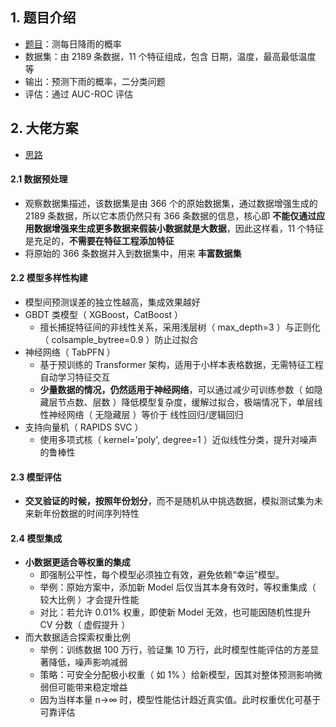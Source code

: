 ## 1. 题目介绍

- [题目](https://www.kaggle.com/competitions/playground-series-s5e3)：测每日降雨的概率
- 数据集：由 2189 条数据，11 个特征组成，包含 日期，温度，最高最低温度 等
- 输出：预测下雨的概率，二分类问题
- 评估：通过 AUC-ROC 评估

## 2. 大佬方案

- [思路](https://www.kaggle.com/competitions/playground-series-s5e3/discussion/571176)

#### 2.1 数据预处理

- 观察数据集描述，该数据集是由 366 个的原始数据集，通过数据增强生成的 2189 条数据，所以它本质仍然只有 366 条数据的信息，核心即 **不能仅通过应用数据增强来生成更多数据来假装小数据就是大数据**，因此这样看，11 个特征是充足的，**不需要在特征工程添加特征**
- 将原始的 366 条数据并入到数据集中，用来 **丰富数据集**

#### 2.2 模型多样性构建

- 模型间预测误差的独立性越高，集成效果越好
- GBDT 类模型（ XGBoost，CatBoost ）
  - 擅长捕捉特征间的非线性关系，采用浅层树（ max_depth=3 ）与正则化（ colsample_bytree=0.9 ）防止过拟合
- 神经网络（ TabPFN ）
  - 基于预训练的 Transformer 架构，适用于小样本表格数据，无需特征工程自动学习特征交互
  - **少量数据的情况，仍然适用于神经网络**，可以通过减少可训练参数（ 如隐藏层节点数、层数 ）降低模型复杂度，缓解过拟合，极端情况下，单层线性神经网络（ 无隐藏层 ）等价于 线性回归/逻辑回归
- 支持向量机（ RAPIDS SVC ）
  - 使用多项式核（ kernel='poly', degree=1 ）近似线性分类，提升对噪声的鲁棒性

#### 2.3 模型评估

- **交叉验证的时候，按照年份划分**，而不是随机从中挑选数据，模拟测试集为未来新年份数据的时间序列特性

#### 2.4 模型集成

- **小数据更适合等权重的集成**
  - 即强制公平性，每个模型必须独立有效，避免依赖“幸运”模型。
  - 举例：原始方案中，添加新 Model 后仅当其本身有效时，等权重集成（ 较大比例 ）才会提升性能
  - 对比：若允许 0.01% 权重，即使新 Model 无效，也可能因随机性提升 CV 分数（ 虚假提升 ）
- 而大数据适合探索权重比例
  - 举例：训练数据 100 万行，验证集 10 万行，此时模型性能评估的方差显著降低，噪声影响减弱
  - 策略：可安全分配极小权重（ 如 1% ）给新模型，因其对整体预测影响微弱但可能带来稳定增益
  - 因为当样本量 n→∞ 时，模型性能估计趋近真实值。此时权重优化可基于可靠评估
